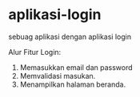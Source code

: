 # aplikasi-login
sebuag aplikasi dengan aplikasi login

Alur Fitur Login:
1. Memasukkan email dan password
2. Memvalidasi masukan.
3. Menampilkan halaman beranda.
